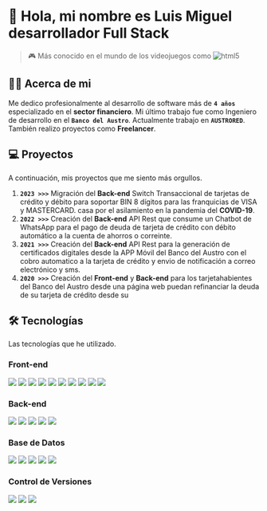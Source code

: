 # 👋 Hola, mi nombre es Luis Miguel desarrollador Full Stack

> 🎮 Más conocido en el mundo de los videojuegos como ![html5](https://img.shields.io/badge/EasyBug-1192ee)

## 🙋‍♂️ Acerca de mi
Me dedico profesionalmente al desarrollo de software más de 
**`4 años`** especializado en el **sector financiero**. Mi último trabajo fue como Ingeniero de desarrollo en el **`Banco del Austro`**. Actualmente trabajo en **`AUSTRORED`**. También realizo proyectos como **Freelancer**. 




## 💻 Proyectos
A continuación, mis proyectos que me siento más orgullos.
1.  **`2023 >>>`** Migración del **Back-end** Switch Transaccional de tarjetas de crédito y débito para soportar BIN 8 dígitos para las franquicias de VISA y MASTERCARD.
casa por el asilamiento en la pandemia del **COVID-19**.
2.  **`2022 >>>`** Creación del **Back-end** API Rest que consume un Chatbot de WhatsApp para el pago de deuda de tarjeta de crédito con débito automático a la cuenta de ahorros o correinte.
3. **`2021 >>>`** Creación del **Back-end** API Rest para la generación de certificados digitales desde la APP Móvil del Banco del Austro con el cobro automatico a la tarjeta de crédito y envio de notificación a correo electrónico y sms.
4. **`2020 >>>`** Creación del **Front-end** y **Back-end**  para los tarjetahabientes del Banco del Austro desde una página web puedan refinanciar la deuda de su tarjeta de crédito desde su 

## 🛠️ Tecnologías
Las tecnologías que he utilizado.

### **Front-end**

<!-- [![html5](https://img.shields.io/badge/HMTL-E34F26?style=for-the-badge&logo=html5&logoColor=white&labelColor=101010)]()
[![css3](https://img.shields.io/badge/CSS-1572B6?style=for-the-badge&logo=css3&logoColor=white&labelColor=101010)]()
[![JavaScript](https://img.shields.io/badge/JavaScript-F7DF1E?style=for-the-badge&logo=javascript&logoColor=white&labelColor=101010)]()
[![typescript](https://img.shields.io/badge/typescript-3178C6?style=for-the-badge&logo=typescript&logoColor=white&labelColor=101010)]()
[![React](https://img.shields.io/badge/React-61DAFB?style=for-the-badge&logo=react&logoColor=white&labelColor=101010)]()
[![angular](https://img.shields.io/badge/angular-c3002f?style=for-the-badge&logo=angular&logoColor=white&labelColor=101010)]()
[![django](https://img.shields.io/badge/django-092E20?style=for-the-badge&logo=django&logoColor=white&labelColor=101010)]()
[![.net](https://img.shields.io/badge/ASP.net-512BD4?style=for-the-badge&logo=dotnet&logoColor=white&labelColor=101010)]()
[![Astro](https://img.shields.io/badge/Astro-BC52EE?style=for-the-badge&logo=astro&logoColor=white&labelColor=101010)]()
[![Astro](https://img.shields.io/badge/Tailwind-06B6D4?style=for-the-badge&logo=tailwindcss&logoColor=white&labelColor=101010)]() -->

[![](https://img.shields.io/badge/HTML-black?logo=html5)]()
[![](https://img.shields.io/badge/CSS-black?logo=css3)]()
[![](https://img.shields.io/badge/JavaScript-black?logo=javascript)]()
[![](https://img.shields.io/badge/TypeScript-black?logo=typescript)]()
[![](https://img.shields.io/badge/React-black?logo=react)]()
[![](https://img.shields.io/badge/Angular-black?logo=angular)]()
[![](https://img.shields.io/badge/Django-black?logo=django)]()
[![](https://img.shields.io/badge/ASP.NET-black?logo=dotnet)]()
[![](https://img.shields.io/badge/Astro-black?logo=astro)]()
[![](https://img.shields.io/badge/Tailwind-black?logo=tailwindcss)]()

### **Back-end**

<!-- [![java](https://img.shields.io/badge/java-f89820?style=for-the-badge&logo=java&logoColor=white&labelColor=101010)]()
[![python](https://img.shields.io/badge/python-3776AB?style=for-the-badge&logo=python&logoColor=white&labelColor=101010)]()
[![csharp](https://img.shields.io/badge/csharp-512BD4?style=for-the-badge&logo=csharp&logoColor=white&labelColor=101010)]()
[![spring](https://img.shields.io/badge/spring%20boot-6DB33F?style=for-the-badge&logo=springboot&logoColor=white&labelColor=101010)]()
[![docker](https://img.shields.io/badge/docker-2496ED?style=for-the-badge&logo=docker&logoColor=white&labelColor=101010)]() -->

[![](https://img.shields.io/badge/Java-black?logo=oracle)]()
[![](https://img.shields.io/badge/Python-black?logo=python)]()
[![](https://img.shields.io/badge/Csharp-black?logo=csharp)]()
[![](https://img.shields.io/badge/Spring%20Boot-black?logo=springboot)]()
[![](https://img.shields.io/badge/Docker-black?logo=docker)]()

### **Base de Datos**

<!-- [![microsoftsqlserver](https://img.shields.io/badge/sql%20server-F05032?style=for-the-badge&logo=microsoftsqlserver&logoColor=white&labelColor=101010)]()
[![mysql](https://img.shields.io/badge/mysql-4479A1?style=for-the-badge&logo=mysql&logoColor=white&labelColor=101010)]()
[![postgresql](https://img.shields.io/badge/postgreSQL-4169E1?style=for-the-badge&logo=postgresql&logoColor=white&labelColor=101010)]()
[![sqlite](https://img.shields.io/badge/sqlite-003B57?style=for-the-badge&logo=sqlite&logoColor=white&labelColor=101010)]()
[![mongodb](https://img.shields.io/badge/mongodb-47A248?style=for-the-badge&logo=mongodb&logoColor=white&labelColor=101010)]() -->

[![](https://img.shields.io/badge/SQL%20Server-black?logo=microsoftsqlserver)]()
[![](https://img.shields.io/badge/MySQL-black?logo=mysql)]()
[![](https://img.shields.io/badge/PostgreSQL-black?logo=postgresql)]()
[![](https://img.shields.io/badge/SQLite-black?logo=sqlite)]()
[![](https://img.shields.io/badge/MongoDB-black?logo=mongodb)]()

### **Control de Versiones**

<!-- [![csharp](https://img.shields.io/badge/git-F05032?style=for-the-badge&logo=git&logoColor=white&labelColor=101010)]()
[![github](https://img.shields.io/badge/github-BFBBBB?style=for-the-badge&logo=github&logoColor=white&labelColor=101010)]()
[![gitlab](https://img.shields.io/badge/GitLab-FC6D26?style=for-the-badge&logo=gitlab&logoColor=white&labelColor=101010)]() -->

[![](https://img.shields.io/badge/Git-black?logo=git)]()
[![](https://img.shields.io/badge/GitHub-black?logo=github)]()
[![](https://img.shields.io/badge/GitLab-black?logo=gitlab)]()
